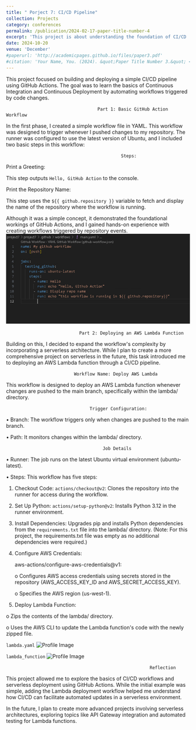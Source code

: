 ```yaml
---
title: " Porject 7: CI/CD Pipeline"
collection: Projects
category: conferences
permalink: /publication/2024-02-17-paper-title-number-4
excerpt: 'This project is about understanding the foundation of CI/CD '
date: 2024-10-20
venue: 'December'
#paperurl: 'http://academicpages.github.io/files/paper3.pdf'
#citation: 'Your Name, You. (2024). &quot;Paper Title Number 3.&quot; <i>GitHub Journal of Bugs</i>. 1(3).'
---
```


This project focused on building and deploying a simple CI/CD pipeline using GitHub Actions. The goal was to learn the basics of Continuous Integration and Continuous Deployment by automating workflows triggered by code changes.

                                       Part 1: Basic GitHub Action Workflow
                                       
In the first phase, I created a simple workflow file in YAML. This workflow was designed to trigger whenever I pushed changes to my repository. The runner was configured to use the latest version of Ubuntu, and I included two basic steps in this workflow:

                                                Steps:
						
Print a Greeting:

This step outputs ```Hello, GitHub Action``` to the console.

Print the Repository Name:

This step uses the ```${{ github.repository }}``` variable to fetch and display the name of the repository where the workflow is running.

Although it was a simple concept, it demonstrated the foundational workings of GitHub Actions, and I gained hands-on experience with creating workflows triggered by repository events.
![Profile Image](/images/gh1.png)

                                Part 2: Deploying an AWS Lambda Function

Building on this, I decided to expand the workflow's complexity by incorporating a serverless architecture. While I plan to create a more comprehensive project on serverless in the future, this task introduced me to deploying an AWS Lambda function through a CI/CD pipeline.

                              Workflow Name: Deploy AWS Lambda

This workflow is designed to deploy an AWS Lambda function whenever changes are pushed to the main branch, specifically within the lambda/ directory.

                                    Trigger Configuration:

•	Branch: The workflow triggers only when changes are pushed to the main branch.

•	Path: It monitors changes within the lambda/ directory.

                                         Job Details
                                         
•	Runner: The job runs on the latest Ubuntu virtual environment (ubuntu-latest).

•	Steps: This workflow has five steps:

1.	Checkout Code:
	```actions/checkout@v2```: Clones the repository into the runner for access during the workflow.

2.	Set Up Python:
	```actions/setup-python@v2```: Installs Python 3.12 in the runner environment.

3.	Install Dependencies:
	Upgrades pip and installs Python dependencies from the ```requirements.txt``` file into the lambda/ directory.
(Note: For this project, the requirements.txt file was empty as no additional dependencies were required.)


4.	Configure AWS Credentials:
   
	aws-actions/configure-aws-credentials@v1:

	o Configures AWS access credentials using secrets stored in the repository (AWS_ACCESS_KEY_ID and AWS_SECRET_ACCESS_KEY).

	o Specifies the AWS region (us-west-1).

6.	Deploy Lambda Function:
   
o	Zips the contents of the lambda/ directory.

o	Uses the AWS CLI to update the Lambda function's code with the newly zipped file.

```lambda.yaml```
![Profile Image](/images/gh2.png)

```lambda_function```
![Profile Image](/images/gh3.png)


                                                           Reflection
							   
This project allowed me to explore the basics of CI/CD workflows and serverless deployment using GitHub Actions. While the initial example was simple, adding the Lambda deployment workflow helped me understand how CI/CD can facilitate automated updates in a serverless environment.

In the future, I plan to create more advanced projects involving serverless architectures, exploring topics like API Gateway integration and automated testing for Lambda functions.



